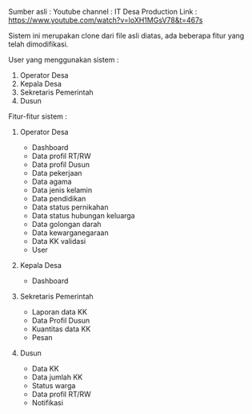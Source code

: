 Sumber asli : Youtube channel : IT Desa Production
Link : https://www.youtube.com/watch?v=loXH1MGsV78&t=467s

Sistem ini merupakan clone dari file asli diatas, ada beberapa fitur yang telah dimodifikasi.

User yang menggunakan sistem :
1. Operator Desa
2. Kepala Desa
3. Sekretaris Pemerintah
4. Dusun

Fitur-fitur sistem :
1. Operator Desa
    - Dashboard
    - Data profil RT/RW
    - Data profil Dusun
    - Data pekerjaan
    - Data agama
    - Data jenis kelamin
    - Data pendidikan
    - Data status pernikahan
    - Data status hubungan keluarga
    - Data golongan darah
    - Data kewarganegaraan
    - Data KK validasi
    - User

2. Kepala Desa
    - Dashboard

3. Sekretaris Pemerintah
    - Laporan data KK
    - Data Profil Dusun
    - Kuantitas data KK
    - Pesan

4. Dusun
    - Data KK
    - Data jumlah KK
    - Status warga
    - Data profil RT/RW
    - Notifikasi
